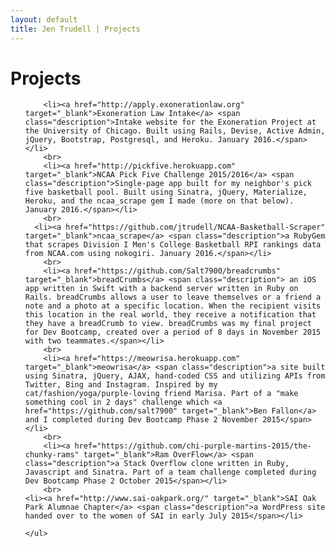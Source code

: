 ```yaml
---
layout: default
title: Jen Trudell | Projects
---
```


<div class="post">
	<h1 class="pageTitle">Projects</h1>
	<p class="intro"></p>
	<ul>

		<li><a href="http://apply.exonerationlaw.org" target="_blank">Exoneration Law Intake</a> <span class="description">Intake website for the Exoneration Project at the University of Chicago. Built using Rails, Devise, Active Admin, jQuery, Bootstrap, Postgresql, and Heroku. January 2016.</span></li>
		<br>
		<li><a href="http://pickfive.herokuapp.com" target="_blank">NCAA Pick Five Challenge 2015/2016</a> <span class="description">Single-page app built for my neighbor's pick five basketball pool. Built using Sinatra, jQuery, Materialize, Heroku, and the ncaa_scrape gem I made (more on that below). January 2016.</span></li>
		<br>
	  <li><a href="https://github.com/jtrudell/NCAA-Basketball-Scraper" target="_blank">ncaa_scrape</a> <span class="description">a RubyGem that scrapes Division I Men's College Basketball RPI rankings data from NCAA.com using nokogiri. January 2016.</span></li>
		<br>
		<li><a href="https://github.com/Salt7900/breadcrumbs" target="_blank">breadCrumbs</a> <span class="description"> an iOS app written in Swift with a backend server written in Ruby on Rails. breadCrumbs allows a user to leave themselves or a friend a note and a photo at a specific location. When the recipient visits this location in the real world, they receive a notification that they have a breadCrumb to view. breadCrumbs was my final project for Dev Bootcamp, created over a period of 8 days in November 2015 with two teammates.</span></li>
		<br>
		<li><a href="https://meowrisa.herokuapp.com" target="_blank">meowrisa</a> <span class="description">a site built using Sinatra, jQuery, AJAX, hand-coded CSS and utilizing APIs from Twitter, Bing and Instagram. Inspired by my cat/fashion/yoga/purple-loving friend Marisa. Part of a "make something cool in 2 days" challenge which <a href="https://github.com/salt7900" target="_blank">Ben Fallon</a> and I completed during Dev Bootcamp Phase 2 November 2015</span></li>
		<br>
		<li><a href="https://github.com/chi-purple-martins-2015/the-chunky-rams" target="_blank">Ram OverFlow</a> <span class="description">a Stack Overflow clone written in Ruby, Javascript and Sinatra. Part of a team challenge completed during Dev Bootcamp Phase 2 October 2015</span></li>
		<br>
    <li><a href="http://www.sai-oakpark.org/" target="_blank">SAI Oak Park Alumnae Chapter</a> <span class="description">a WordPress site handed over to the women of SAI in early July 2015</span></li>

  	</ul>
</div>
